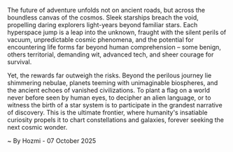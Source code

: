 
The future of adventure unfolds not on ancient roads, but across the boundless canvas of the cosmos. Sleek starships breach the void, propelling daring explorers light-years beyond familiar stars. Each hyperspace jump is a leap into the unknown, fraught with the silent perils of vacuum, unpredictable cosmic phenomena, and the potential for encountering life forms far beyond human comprehension – some benign, others territorial, demanding wit, advanced tech, and sheer courage for survival.

Yet, the rewards far outweigh the risks. Beyond the perilous journey lie shimmering nebulae, planets teeming with unimaginable biospheres, and the ancient echoes of vanished civilizations. To plant a flag on a world never before seen by human eyes, to decipher an alien language, or to witness the birth of a star system is to participate in the grandest narrative of discovery. This is the ultimate frontier, where humanity's insatiable curiosity propels it to chart constellations and galaxies, forever seeking the next cosmic wonder.

~ By Hozmi - 07 October 2025

